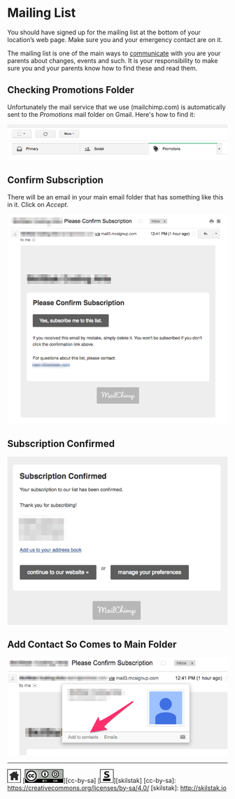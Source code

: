 # Mailing List

You should have signed up for the mailing list at the bottom of your
location’s web page. Make sure you and your emergency contact are on
it.

The mailing list is one of the main ways to
[communicate](communications.md) with you are your parents about
changes, events and such. It is your responsibility to make sure
you and your parents know how to find these and read them.

## Checking Promotions Folder

Unfortunately the mail service that we use (mailchimp.com) is
automatically sent to the *Promotions* mail folder on Gmail. Here's
how to find it:

![promotions](/assets/promotions.png)

## Confirm Subscription

There will be an email in your main email folder that has something
like this in it. Click on *Accept*.

![confirm](/assets/confirm-subscription.png)

## Subscription Confirmed

![accepted](/assets/subscription-confirmed.png)

## Add Contact So Comes to Main Folder

![add-contact](/assets/add-to-contacts.png)
 
---
[![home](/assets/home-bw.png)](/README.md)
[![cc-by-sa](/assets/cc-by-sa.png)][cc-by-sa]
[![skilstak](/assets/skilstak-logo-bw.png)][skilstak]
[cc-by-sa]: https://creativecommons.org/licenses/by-sa/4.0/
[skilstak]: http://skilstak.io

